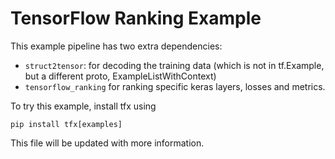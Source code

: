 # TensorFlow Ranking Example

This example pipeline has two extra dependencies:

- `struct2tensor`: for decoding the training data
  (which is not in tf.Example, but a different proto, ExampleListWithContext)
- `tensorflow_ranking` for ranking specific keras layers, losses and metrics.

To try this example, install tfx using

```
pip install tfx[examples]
```

This file will be updated with more information.

<!-- TODO(b/179804018): update the documentation.-->
